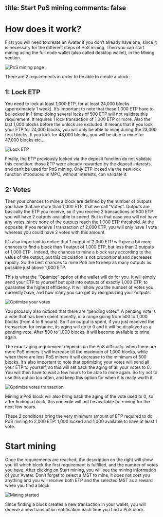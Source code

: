 title: Start PoS mining
comments: false
---

# How does it work?
First you will need to create an Avatar if you don’t already have one, since it is necessary for the different steps of PoS mining. Then you can start mining using the full node wallet (also called desktop wallet), in the Mining section.

![PoS mining page](/images/i/pos_mining_page.png)

There are 2 requirements in order to be able to create a block:

## 1: Lock ETP
You need to lock at least 1,000 ETP, for at least 24,000 blocks (approximately 1 week). It’s important to note that these 1,000 ETP have to be locked in 1 time: doing several locks of 500 ETP will not validate this requirement. It requires 1 lock transaction of 1,000 ETP or more.
Also the last 1,000 blocks before the unlock are excluded. It means that if you lock your ETP for 24,000 blocks, you will only be able to mine during the 23,000 first blocks. If you lock for 48,000 blocks, you will be able to mine for 47,000 blocks etc…

![Lock ETP](/images/i/pos_mining_lock_etp.png)

Finally, the ETP previously locked via the deposit function do not validate this condition: those ETP were already rewarded by the deposit interests, and can’t be used for PoS mining. Only ETP locked via the new lock function introduced in MPC, without interests, can validate it.


## 2: Votes

Then your chances to mine a block are defined by the number of outputs you have that are more than 1,000 ETP, that we call “Votes”. Outputs are basically the ETP you receive, so if you receive 2 transactions of 500 ETP you will have 2 outputs available to spend. But in that case you will not have any votes, since none of the outputs reach the 1,000 ETP threshold. At the opposite, if you receive 1 transaction of 2,000 ETP, you will only have 1 vote whereas you could have 2 votes with this amount.

It’s also important to notice that 1 output of 2,000 ETP will give a bit more chances to find a block than 1 output of 1,000 ETP, but less than 2 outputs of 1,000 ETP . Indeed, the chances to mine a block vary according to the value of the output, but this calculation is not proportional and decreases rapidly. So the best chances to mine PoS are to keep as many outputs as possible just above 1,000 ETP.

This is what the “Optimize” option of the wallet will do for you. It will simply send your ETP to yourself but split into outputs of exactly 1,000 ETP, to guarantee the highest efficiency. It will show you the number of votes you currently have, and how many you can get by reorganizing your outputs.

![Optimize your votes](/images/i/pos_mining_votes.png)

You probably also noticed that there are “pending votes”. A pending vote is a vote that has been spent recently, in a range going from 500 to 1,000 blocks (from 4 to 8 hours). So if an output is spent, if you just received the transaction for instance, its aging will go to 0 and it will be displayed as a pending vote. After 500 to 1,000 blocks, it will become available to mine again. 

The exact aging requirement depends on the PoS difficulty: when there are more PoS miners it will increase till the maximum of 1,000 blocks, while when there are less PoS miners it will decrease to the minimum of 500 blocks.
It’s also important to note that optimizing your votes will send all your ETP to yourself, so this will set back the aging of all your votes to 0. You will then have to wait a few hours to be able to mine again. So try not to use this option too often, and keep this option for when it is really worth it.

![Optimize votes transaction](/images/i/pos_mining_votes_tx.png)

Mining a PoS block will also bring back the aging of the vote used to 0, so after finding a block, this one vote will not be available for mining for the next few hours.

These 2 conditions bring the very minimum amount of ETP required to do PoS mining to 2,000 ETP: 1,000 locked and 1,000 available to have at least 1 vote.


# Start mining

Once the requirements are reached, the description on the right will show you till which block the first requirement is fulfilled, and the number of votes you have. After clicking on Start mining, you will see the mining information of your Avatar. Don’t forget to select a MST to mine, it does not cost you anything and you will receive both ETP and the selected MST as a reward when you find a block.

![Mining started](/images/i/pos_mining_start.png)

Since finding a block creates a new transaction in your wallet, you will receive a new transaction notification each time you find a PoS block.
